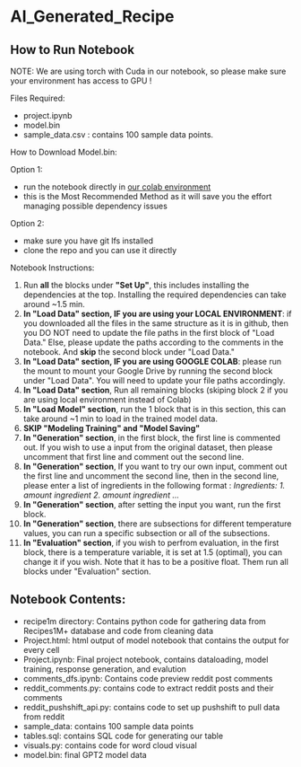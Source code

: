 # AI_Generated_Recipe

## How to Run Notebook
NOTE: We are using torch with Cuda in our notebook, so please make sure your environment has access to GPU !

Files Required:
- project.ipynb
- model.bin
- sample_data.csv : contains 100 sample data points.

How to Download Model.bin:

Option 1:
- run the notebook directly in [our colab environment](https://drive.google.com/drive/folders/1Lau1ZOw_yaG-LghQd0H5nx2XUa4LsRLd?usp=sharing)
- this is the Most Recommended Method as it will save you the effort managing possible dependency issues

Option 2:
- make sure you have git lfs installed 
- clone the repo and you can use it directly


Notebook Instructions:
1. Run **all** the blocks under **"Set Up"**, this includes installing the dependencies at the top. Installing the required dependencies can take around ~1.5 min.
2. **In "Load Data" section, IF you are using your LOCAL ENVIRONMENT**: if you downloaded all the files in the same structure as it is in github, then you DO NOT need to update the file paths in the first block of "Load Data." Else, please update the paths according to the comments in the notebook. And **skip** the second block under "Load Data."
3. **In "Load Data" section, IF you are using GOOGLE COLAB**: please run the mount to mount your Google Drive by running the second block under "Load Data". You will need to update your file paths accordingly.
4. **In "Load Data" section**, Run all remaining blocks (skiping block 2 if you are using local environment instead of Colab)
5. **In "Load Model" section**, run the 1 block that is in this section, this can take around ~1 min to load in the trained model data.
6. **SKIP "Modeling Training" and "Model Saving"**
7. **In "Generation" section**, in the first block, the first line is commented out. If you wish to use a input from the original dataset, then please uncomment that first line and comment out the second line. 
8. **In "Generation" section**, If you want to try our own input, comment out the first line and uncomment the second line, then in the second line, please enter a list of ingredients in the following format : *Ingredients: 1. amount ingredient 2. amount ingredient ...*
9. **In "Generation" section**, after setting the input you want, run the first block.
10. **In "Generation" section**, there are subsections for different temperature values, you can run a specific subsection or all of the subsections.
11. **In "Evaluation" section**, if you wish to perfrom evaluation, in the first block, there is a temperature variable, it is set at 1.5 (optimal), you can change it if you wish. Note that it has to be a positive float. Them run all blocks under "Evaluation" section.

## Notebook Contents:
- recipe1m directory: Contains python code for gathering data from Recipes1M+ database and code from cleaning data
- Project.html: html output of model notebook that contains the output for every cell
- Project.ipynb: Final project notebook, contains dataloading, model training, response generation, and evalution
- comments_dfs.ipynb: Contains code preview reddit post comments
- reddit_comments.py: contains code to extract reddit posts and their comments
- reddit_pushshift_api.py: contains code to set up pushshift to pull data from reddit
- sample_data: contains 100 sample data points
- tables.sql: contains SQL code for generating our table
- visuals.py: contains code for word cloud visual
- model.bin: final GPT2 model data
